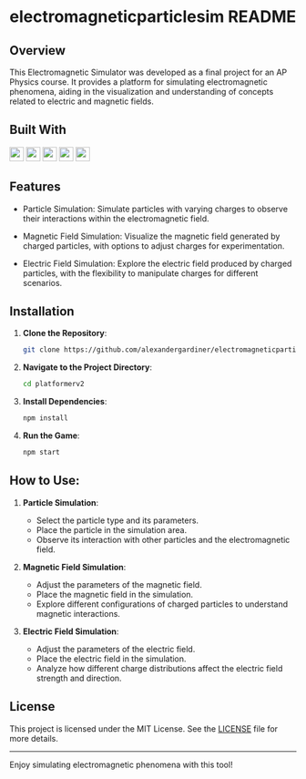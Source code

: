# electromagneticparticlesim README

## Overview

This Electromagnetic Simulator was developed as a final project for an AP Physics course. It provides a platform for simulating electromagnetic phenomena, aiding in the visualization and understanding of concepts related to electric and magnetic fields.

## Built With

<img src="https://img.shields.io/badge/-HTML5-E34F26?style=flat&logo=html5&logoColor=white" height="25"><!---->
<img src="https://img.shields.io/badge/-JavaScript-F7DF1E?style=flat&logo=javascript&logoColor=black" height="25"><!---->
<img src="https://img.shields.io/badge/-CSS3-1572B6?style=flat&logo=css3&logoColor=white" height="25"><!---->
<img src="https://img.shields.io/badge/-Node.js-339933?style=flat&logo=node.js&logoColor=white" height="25"><!---->
<img src="https://img.shields.io/badge/-Express.js-000000?style=flat&logo=express&logoColor=white" height="25"><!---->

## Features

- Particle Simulation: Simulate particles with varying charges to observe their interactions within the electromagnetic field.

- Magnetic Field Simulation: Visualize the magnetic field generated by charged particles, with options to adjust charges for experimentation.

- Electric Field Simulation: Explore the electric field produced by charged particles, with the flexibility to manipulate charges for different scenarios.

## Installation

1. **Clone the Repository**:
   ```sh
   git clone https://github.com/alexandergardiner/electromagneticparticlesim.git
   ```
2. **Navigate to the Project Directory**:
   ```sh
   cd platformerv2
   ```
3. **Install Dependencies**:
   ```sh
   npm install
   ```
4. **Run the Game**:
   ```sh
   npm start
   ```

## How to Use:

1. **Particle Simulation**:

   - Select the particle type and its parameters.
   - Place the particle in the simulation area.
   - Observe its interaction with other particles and the electromagnetic field.

2. **Magnetic Field Simulation**:

   - Adjust the parameters of the magnetic field.
   - Place the magnetic field in the simulation.
   - Explore different configurations of charged particles to understand magnetic interactions.

3. **Electric Field Simulation**:
   - Adjust the parameters of the electric field.
   - Place the electric field in the simulation.
   - Analyze how different charge distributions affect the electric field strength and direction.

## License

This project is licensed under the MIT License. See the [LICENSE](LICENSE) file for more details.

---

Enjoy simulating electromagnetic phenomena with this tool!
